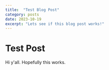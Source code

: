 ```yaml
---
title:  "Test Blog Post"
category: posts
date: 2023-10-19
excerpt: "Lets see if this blog post works!"
---
```


# Test Post
Hi y'all. Hopefully this works.
